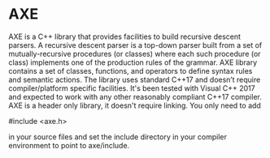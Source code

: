 # AXE

AXE is a C++ library that provides facilities to build recursive descent parsers. A recursive descent parser is a top-down parser built from a set of mutually-recursive procedures (or classes) where each such procedure (or class) implements one of the production rules of the grammar.
AXE library contains a set of classes, functions, and operators to define syntax rules and semantic actions. The library uses standard C++17 and doesn’t require compiler/platform specific facilities. It's been tested with Visual C++ 2017 and expected to work with any other reasonably compliant C++17 compiler.
AXE is a header only library, it doesn't require linking. You only need to add

#include <axe.h>

in your source files and set the include directory in your compiler environment to point to axe/include.
